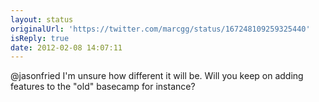 ```yaml
---
layout: status
originalUrl: 'https://twitter.com/marcgg/status/167248109259325440'
isReply: true
date: 2012-02-08 14:07:11
---
```


@jasonfried I'm unsure how different it will be. Will you keep on adding features to the "old" basecamp for instance?
